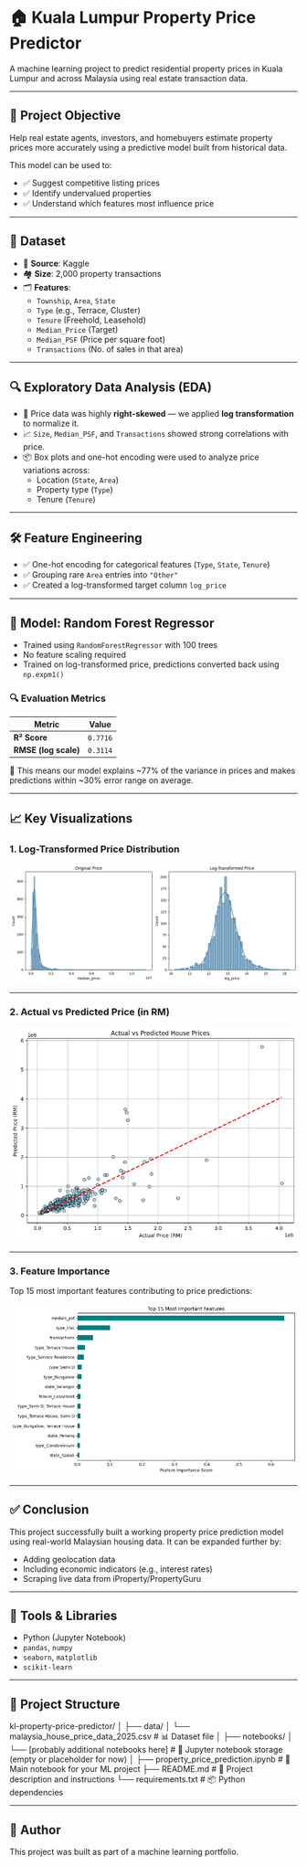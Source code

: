# 🏠 Kuala Lumpur Property Price Predictor

A machine learning project to predict residential property prices in Kuala Lumpur and across Malaysia using real estate transaction data.

---

## 🎯 Project Objective

Help real estate agents, investors, and homebuyers estimate property prices more accurately using a predictive model built from historical data.

This model can be used to:
- ✅ Suggest competitive listing prices
- ✅ Identify undervalued properties
- ✅ Understand which features most influence price

---

## 📂 Dataset

- 📄 **Source**: Kaggle
- 🏘️ **Size**: 2,000 property transactions
- 🗂️ **Features**:
  - `Township`, `Area`, `State`
  - `Type` (e.g., Terrace, Cluster)
  - `Tenure` (Freehold, Leasehold)
  - `Median_Price` (Target)
  - `Median_PSF` (Price per square foot)
  - `Transactions` (No. of sales in that area)

---

## 🔍 Exploratory Data Analysis (EDA)

- 🧾 Price data was highly **right-skewed** — we applied **log transformation** to normalize it.
- 📈 `Size`, `Median_PSF`, and `Transactions` showed strong correlations with price.
- 📦 Box plots and one-hot encoding were used to analyze price variations across:
  - Location (`State`, `Area`)
  - Property type (`Type`)
  - Tenure (`Tenure`)

---

## 🛠️ Feature Engineering

- ✅ One-hot encoding for categorical features (`Type`, `State`, `Tenure`)
- ✅ Grouping rare `Area` entries into `"Other"`
- ✅ Created a log-transformed target column `log_price`

---

## 🤖 Model: Random Forest Regressor

- Trained using `RandomForestRegressor` with 100 trees
- No feature scaling required
- Trained on log-transformed price, predictions converted back using `np.expm1()`

### 🔍 Evaluation Metrics

| Metric | Value |
|--------|-------|
| **R² Score** | `0.7716` |
| **RMSE (log scale)** | `0.3114` |

🎯 This means our model explains ~77% of the variance in prices and makes predictions within ~30% error range on average.

---

## 📈 Key Visualizations

### 1. Log-Transformed Price Distribution

![Log Price Histogram](images/log_price_hist.png)

---

### 2. Actual vs Predicted Price (in RM)

![Actual vs Predicted](images/actual_vs_predicted.png)

---

### 3. Feature Importance

Top 15 most important features contributing to price predictions:

![Feature Importance](images/feature_importance.png)

---

## ✅ Conclusion

This project successfully built a working property price prediction model using real-world Malaysian housing data. It can be expanded further by:

- Adding geolocation data
- Including economic indicators (e.g., interest rates)
- Scraping live data from iProperty/PropertyGuru

---

## 💼 Tools & Libraries

- Python (Jupyter Notebook)
- `pandas`, `numpy`
- `seaborn`, `matplotlib`
- `scikit-learn`

---

## 📁 Project Structure

kl-property-price-predictor/
│
├── data/
│   └── malaysia_house_price_data_2025.csv   # 📊 Dataset file
│
├── notebooks/
│   └── [probably additional notebooks here]  # 📓 Jupyter notebook storage (empty or placeholder for now)
│
├── property_price_prediction.ipynb          # 🧠 Main notebook for your ML project
├── README.md                                # 📘 Project description and instructions
└── requirements.txt                         # 📦 Python dependencies

---

## 🧠 Author

This project was built as part of a machine learning portfolio.